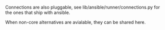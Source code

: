 Connections are also pluggable, see lib/ansible/runner/connections.py for the ones that ship with ansible.

When non-core alternatives are avialable, they can be shared here.

